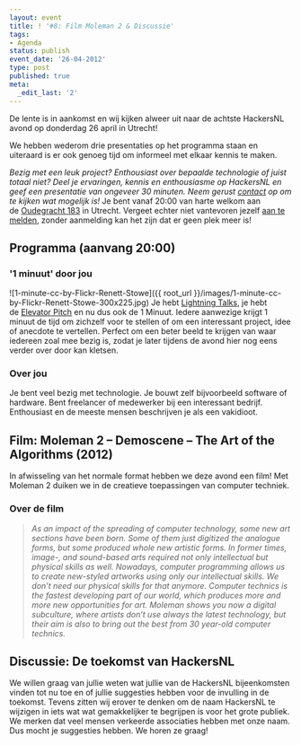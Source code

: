 ```yaml
---
layout: event
title: ! '#8: Film Moleman 2 & Discussie'
tags:
- Agenda
status: publish
event_date: '26-04-2012'
type: post
published: true
meta:
  _edit_last: '2'
---
```

De lente is in aankomst en wij kijken alweer uit naar de achtste HackersNL avond op donderdag 26 april in Utrecht! 

We hebben wederom drie presentaties op het programma staan en uiteraard is er ook genoeg tijd om informeel met elkaar kennis te maken.

<em>Bezig met een leuk project? Enthousiast over bepaalde technologie of juist totaal niet? Deel je ervaringen, kennis en enthousiasme op HackersNL en geef een presentatie van ongeveer 30 minuten. Neem gerust <a title="Contact" href="http://hackersnl.nl/contact/">contact</a> op om te kijken wat mogelijk is!</em> Je bent vanaf 20:00 van harte welkom aan de <a href="http://g.co/maps/zzqs3">Oudegracht 183</a> in Utrecht. Vergeet echter niet vantevoren jezelf <a title="Reserveren" href="{{ root_url }}/aanmelden.html">aan te melden</a>, zonder aanmelding kan het zijn dat er geen plek meer is!

## Programma (aanvang 20:00)

### '1 minuut' door jou
![1-minute-cc-by-Flickr-Renett-Stowe]({{ root_url }}/images/1-minute-cc-by-Flickr-Renett-Stowe-300x225.jpg)
Je hebt [Lightning Talks](https://secure.wikimedia.org/wikipedia/en/wiki/Lightning_Talk), je hebt de [Elevator Pitch](https://secure.wikimedia.org/wikipedia/en/wiki/Elevator_pitch) en nu dus ook de 1 Minuut. Iedere aanwezige krijgt 1 minuut de tijd om zichzelf voor te stellen of om een interessant project, idee of anecdote te vertellen. Perfect om een beter beeld te krijgen van waar iedereen zoal mee bezig is, zodat je later tijdens de avond hier nog eens verder over door kan kletsen.

### Over jou

Je bent veel bezig met technologie. Je bouwt zelf bijvoorbeeld software of hardware. Bent freelancer of medewerker bij een interessant bedrijf. Enthousiast en de meeste mensen beschrijven je als een vakidioot.

## Film: Moleman 2 – Demoscene – The Art of the Algorithms (2012)

In afwisseling van het normale format hebben we deze avond een film! Met Moleman 2 duiken we in de creatieve toepassingen van computer techniek.

### Over de film

<blockquote><i>As an impact of the spreading of computer technology, some new art sections have been born. Some of them just digitized the analogue forms, but some produced whole new artistic forms. In former times, image-, and sound-based arts required not only intellectual but physical skills as well. Nowadays, computer programming allows us to create new-styled artworks using only our intellectual skills. We don’t need our physical skills for that anymore. Computer technics is the fastest developing part of our world, which produces more and more new opportunities for art. Moleman shows you now a digital subculture, where artists don’t use always the latest technology, but their aim is also to bring out the best from 30 year-old computer technics.</i></blockquote>


## Discussie: De toekomst van HackersNL

We willen graag van jullie weten wat jullie van de HackersNL bijeenkomsten vinden tot nu toe en of jullie suggesties hebben voor de invulling in de toekomst. Tevens zitten wij erover te denken om de naam HackersNL te wijzigen in iets wat wat gemakkelijker te begrijpen is voor het grote publiek. We merken dat veel mensen verkeerde associaties hebben met onze naam. Dus mocht je suggesties hebben. We horen ze graag!
